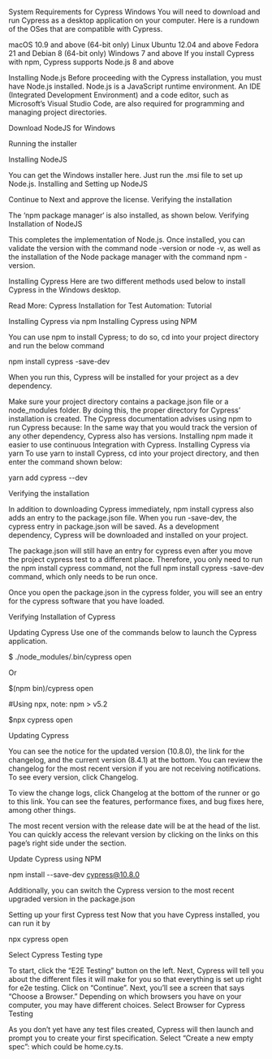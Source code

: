 System Requirements for Cypress Windows
You will need to download and run Cypress as a desktop application on your computer. Here is a rundown of the OSes that are compatible with Cypress.

macOS 10.9 and above (64-bit only)
Linux Ubuntu 12.04 and above
Fedora 21 and Debian 8 (64-bit only)
Windows 7 and above
If you install Cypress with npm, Cypress supports Node.js 8 and above

Installing Node.js
Before proceeding with the Cypress installation, you must have Node.js installed. Node.js is a JavaScript runtime environment. An IDE (Integrated Development Environment) and a code editor, such as Microsoft’s Visual Studio Code, are also required for programming and managing project directories.

Download NodeJS for Windows 

Running the installer

Installing NodeJS

You can get the Windows installer here. Just run the .msi file to set up Node.js. 
Installing and Setting up NodeJS

Continue to Next and approve the license.
Verifying the installation

The ‘npm package manager‘ is also installed, as shown below.
Verifying Installation of NodeJS

This completes the implementation of Node.js. Once installed, you can validate the version with the command node -version or node -v, as well as the installation of the Node package manager with the command npm -version.

Installing Cypress
Here are two different methods used below to install Cypress in the Windows desktop.

Read More: Cypress Installation for Test Automation: Tutorial

Installing Cypress via npm
Installing Cypress using NPM

You can use npm to install Cypress; to do so, cd into your project directory and run the below command

npm install cypress -save-dev

When you run this, Cypress will be installed for your project as a dev dependency.

Make sure your project directory contains a package.json file or a node_modules folder. By doing this, the proper directory for Cypress’ installation is created.
The Cypress documentation advises using npm to run Cypress because:
In the same way that you would track the version of any other dependency, Cypress also has versions.
Installing npm made it easier to use continuous Integration with Cypress.
Installing Cypress via yarn
To use yarn to install Cypress, cd into your project directory, and then enter the command shown below:

yarn add cypress --dev

Verifying the installation

In addition to downloading Cypress immediately, npm install cypress also adds an entry to the package.json file. When you run -save-dev, the cypress entry in package.json will be saved. As a development dependency, Cypress will be downloaded and installed on your project.

The package.json will still have an entry for cypress even after you move the project cypress test to a different place. Therefore, you only need to run the npm install cypress command, not the full npm install cypress -save-dev command, which only needs to be run once.

Once you open the package.json in the cypress folder, you will see an entry for the cypress software that you have loaded.

Verifying Installation of Cypress


Updating Cypress
Use one of the commands below to launch the Cypress application.

$ ./node_modules/.bin/cypress open

Or

$(npm bin)/cypress open

#Using npx, note: npm > v5.2

$npx cypress open

Updating Cypress

You can see the notice for the updated version (10.8.0), the link for the changelog, and the current version (8.4.1) at the bottom. You can review the changelog for the most recent version if you are not receiving notifications. To see every version, click Changelog.

To view the change logs, click Changelog at the bottom of the runner or go to this link. You can see the features, performance fixes, and bug fixes here, among other things.

The most recent version with the release date will be at the head of the list. You can quickly access the relevant version by clicking on the links on this page’s right side under the section.

 Update Cypress using NPM

npm install --save-dev cypress@10.8.0

Additionally, you can switch the Cypress version to the most recent upgraded version in the package.json

Setting up your first Cypress test
Now that you have Cypress installed, you can run it by

npx cypress open

Select Cypress Testing type

To start, click the “E2E Testing” button on the left.
Next, Cypress will tell you about the different files it will make for you so that everything is set up right for e2e testing. Click on “Continue”.
Next, you’ll see a screen that says “Choose a Browser.” Depending on which browsers you have on your computer, you may have different choices.
Select Browser for Cypress Testing

As you don’t yet have any test files created, Cypress will then launch and prompt you to create your first specification.
Select “Create a new empty spec”: which could be home.cy.ts.

